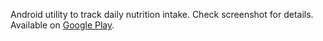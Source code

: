 Android utility to track daily nutrition intake. Check screenshot for details. Available on [Google Play](https://play.google.com/store/apps/details?id=com.coffeemonster.easynutritiontracker).